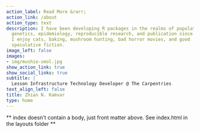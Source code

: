 ```yaml
---
action_label: Read More &rarr;
action_link: /about
action_type: text
description: I have been developing R packages in the realms of population
  genetics, epidemiology, reproducible research, and publication since 2012.
  I enjoy cats, baking, mushroom hunting, bad horror movies, and good
  speculative fiction.
image_left: false
images:
- img/mushie-smol.jpg
show_action_link: true
show_social_links: true
subtitle: |
  Lesson Infrastructure Technology Developer @ The Carpentries
text_align_left: false
title: Zhian N. Kamvar
type: home
---
```


** index doesn't contain a body, just front matter above.
See index.html in the layouts folder **
